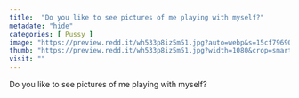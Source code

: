 ```yaml
---
title:  "Do you like to see pictures of me playing with myself?"
metadate: "hide"
categories: [ Pussy ]
image: "https://preview.redd.it/wh533p8iz5m51.jpg?auto=webp&s=15cf796908a15aac439541e0751d98d34431d0e6"
thumb: "https://preview.redd.it/wh533p8iz5m51.jpg?width=1080&crop=smart&auto=webp&s=fcd1236d62a50892a22a98f3bee8f8a42c89b5c6"
visit: ""
---
```

Do you like to see pictures of me playing with myself?
